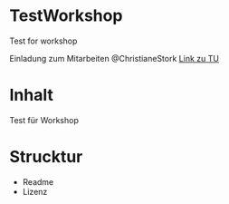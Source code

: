 # TestWorkshop
Test for workshop

Einladung zum Mitarbeiten @ChristianeStork [Link zu TU](tuwien.ac.at)
# Inhalt
Test für Workshop

# Strucktur
* Readme
* Lizenz
